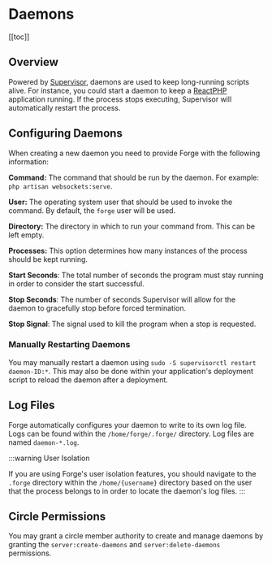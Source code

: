 # Daemons

[[toc]]

## Overview

Powered by [Supervisor](http://supervisord.org), daemons are used to keep long-running scripts alive. For instance, you could start a daemon to keep a [ReactPHP](http://reactphp.org/) application running. If the process stops executing, Supervisor will automatically restart the process.

## Configuring Daemons

When creating a new daemon you need to provide Forge with the following information:

**Command:** The command that should be run by the daemon. For example: `php artisan websockets:serve`.

**User:** The operating system user that should be used to invoke the command. By default, the `forge` user will be used.

**Directory:** The directory in which to run your command from. This can be left empty.

**Processes:** This option determines how many instances of the process should be kept running.

**Start Seconds**: The total number of seconds the program must stay running in order to consider the start successful.

**Stop Seconds**: The number of seconds Supervisor will allow for the daemon to gracefully stop before forced termination.

**Stop Signal**: The signal used to kill the program when a stop is requested.

### Manually Restarting Daemons

You may manually restart a daemon using `sudo -S supervisorctl restart daemon-ID:*`. This may also be done within your application's deployment script to reload the daemon after a deployment.

## Log Files

Forge automatically configures your daemon to write to its own log file. Logs can be found within the `/home/forge/.forge/` directory. Log files are named `daemon-*.log`.

:::warning User Isolation

If you are using Forge's user isolation features, you should navigate to the `.forge` directory within the `/home/{username}` directory based on the user that the process belongs to in order to locate the daemon's log files.
:::

## Circle Permissions

You may grant a circle member authority to create and manage daemons by granting the `server:create-daemons` and `server:delete-daemons` permissions.

